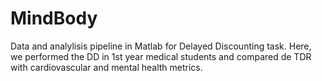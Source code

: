 # MindBody
Data and analylisis pipeline in Matlab for Delayed Discounting task. 
Here, we performed the DD in 1st year medical students and compared de TDR with cardiovascular and mental health metrics. 
